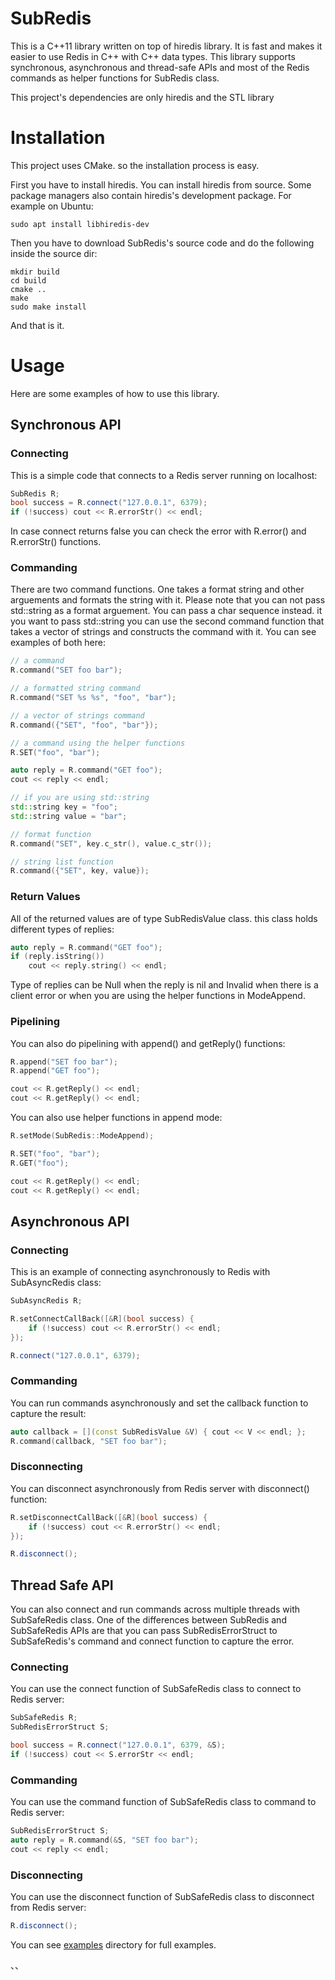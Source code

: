 # SubRedis
This is a C++11 library written on top of hiredis library. It is fast and makes it easier to use Redis in C++ with C++ data types. This library supports synchronous, asynchronous and thread-safe APIs and most of the Redis commands as helper functions for SubRedis class.

This project's dependencies are only hiredis and the STL library

# Installation
This project uses CMake. so the installation process is easy.

First you have to install hiredis. You can install hiredis from source. Some package managers also contain hiredis's development package. For example on Ubuntu:

``` shell
sudo apt install libhiredis-dev
```

Then you have to download SubRedis's source code and do the following inside the source dir:

``` shell
mkdir build
cd build
cmake ..
make
sudo make install
```

And that is it.


# Usage
Here are some examples of how to use this library.

## Synchronous API
### Connecting
This is a simple code that connects to a Redis server running on localhost:

``` c++
SubRedis R;
bool success = R.connect("127.0.0.1", 6379);
if (!success) cout << R.errorStr() << endl;
```

In case connect returns false you can check the error with R.error() and R.errorStr() functions.

### Commanding
There are two command functions. One takes a format string and other arguements and formats the string with it. Please note that you can not pass std::string as a format arguement. You can pass a char sequence instead. it you want to pass std::string you can use the second command function that takes a vector of strings and constructs the command with it. You can see examples of both here:

``` c++
// a command
R.command("SET foo bar");

// a formatted string command
R.command("SET %s %s", "foo", "bar");

// a vector of strings command
R.command({"SET", "foo", "bar"});

// a command using the helper functions
R.SET("foo", "bar");

auto reply = R.command("GET foo");
cout << reply << endl;

// if you are using std::string
std::string key = "foo";
std::string value = "bar";

// format function
R.command("SET", key.c_str(), value.c_str());

// string list function
R.command({"SET", key, value});
```

### Return Values
All of the returned values are of type SubRedisValue class. this class holds different types of replies:

``` c++
auto reply = R.command("GET foo");
if (reply.isString())
    cout << reply.string() << endl;
```

Type of replies can be Null when the reply is nil and Invalid when there is a client error or when you are using the helper functions in ModeAppend.

### Pipelining
You can also do pipelining with append() and getReply() functions:

``` c++
R.append("SET foo bar");
R.append("GET foo");

cout << R.getReply() << endl;
cout << R.getReply() << endl;
```

You can also use helper functions in append mode:

``` c++
R.setMode(SubRedis::ModeAppend);

R.SET("foo", "bar");
R.GET("foo");

cout << R.getReply() << endl;
cout << R.getReply() << endl;
```

## Asynchronous API
### Connecting
This is an example of connecting asynchronously to Redis with SubAsyncRedis class:

``` c++
SubAsyncRedis R;

R.setConnectCallBack([&R](bool success) {
	if (!success) cout << R.errorStr() << endl;
});

R.connect("127.0.0.1", 6379);
```

### Commanding
You can run commands asynchronously and set the callback function to capture the result:

``` c++
auto callback = [](const SubRedisValue &V) { cout << V << endl; };
R.command(callback, "SET foo bar");
```

### Disconnecting
You can disconnect asynchronously from Redis server with disconnect() function:
``` c++
R.setDisconnectCallBack([&R](bool success) {
	if (!success) cout << R.errorStr() << endl;
});

R.disconnect();
```

## Thread Safe API
You can also connect and run commands across multiple threads with SubSafeRedis class. One of the differences between SubRedis and SubSafeRedis APIs are that you can pass SubRedisErrorStruct to SubSafeRedis's command and connect function to capture the error.

### Connecting
You can use the connect function of SubSafeRedis class to connect to Redis server:

``` c++
SubSafeRedis R;
SubRedisErrorStruct S;

bool success = R.connect("127.0.0.1", 6379, &S);
if (!success) cout << S.errorStr << endl;
```

### Commanding
You can use the command function of SubSafeRedis class to command to Redis server:

``` c++
SubRedisErrorStruct S;
auto reply = R.command(&S, "SET foo bar");
cout << reply << endl;
```

### Disconnecting
You can use the disconnect function of SubSafeRedis class to disconnect from Redis server:

``` c++
R.disconnect();
```

You can see [examples](examples) directory for full examples.

、、
